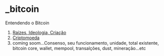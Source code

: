 # _bitcoin
Entendendo o Bitcoin




 1. [Raízes, Ideologia, Criação](raizes_e_motivos.md)
 2. [Criptomoeda](criptomoeda.md)
 3. coming soom...Consenso, seu funcionamento, unidade, total existente, bitcoin core, wallet, mempool, transalções, dust, mineração...etc 
